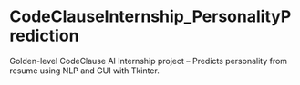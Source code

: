 # CodeClauseInternship_PersonalityPrediction
Golden-level CodeClause AI Internship project – Predicts personality from resume using NLP and GUI with Tkinter.

